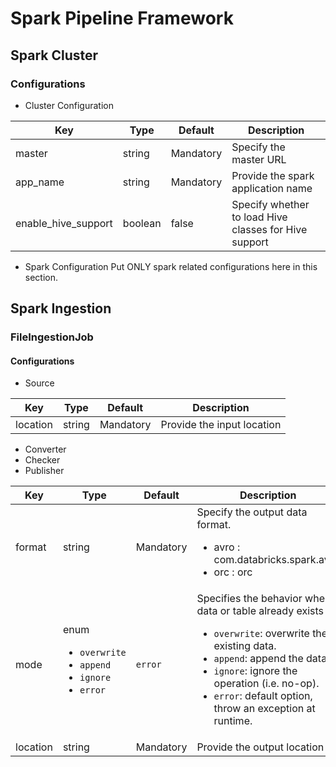 # Spark Pipeline Framework

## Spark Cluster
### Configurations

* Cluster Configuration

| Key | Type | Default | Description|
|---|---|---|---|
| master | string | Mandatory | Specify the master URL |
| app_name | string | Mandatory | Provide the spark application name |
| enable\_hive\_support | boolean | false | Specify whether to load Hive classes for Hive support |

* Spark Configuration
Put ONLY spark related configurations here in this section.

## Spark Ingestion

### FileIngestionJob
#### Configurations

* Source

| Key | Type | Default | Description|
|---|---|---|---|
| location | string | Mandatory | Provide the input location |

* Converter
* Checker
* Publisher

| Key | Type | Default | Description|
|---|---|---|---|
| format | string | Mandatory | Specify the output data format.<ul><li>avro : com.databricks.spark.avro</li><li>orc : orc</li></ul>|
| mode| enum<ul><li>`overwrite`</li><li>`append`</li><li>`ignore`</li><li>`error`</li></ul>| `error` | Specifies the behavior when data or table already exists<ul><li>`overwrite`: overwrite the existing data.</li><li>`append`: append the data.</li><li>`ignore`: ignore the operation (i.e. no-op).</li><li>`error`: default option, throw an exception at runtime.</li></ul>|
| location | string | Mandatory | Provide the output location |
